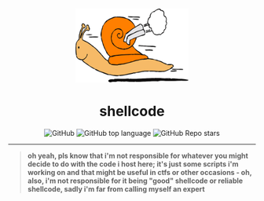 <p align="center">
  <img alt="shellcode" src="media/logo.png" width="230px" height="150px" />
</p>
<h1 align="center">shellcode</h1>
<p align="center">
  <img alt="GitHub" src="https://img.shields.io/github/license/MattMoony/shellcode?style=for-the-badge">
  <img alt="GitHub top language" src="https://img.shields.io/github/languages/top/MattMoony/shellcode?style=for-the-badge">
  <img alt="GitHub Repo stars" src="https://img.shields.io/github/stars/MattMoony/shellcode?style=for-the-badge&color=cecece">
</p>

---

> **oh yeah, pls know that i'm not responsible for whatever you might decide to do with the code i host here; it's just some scripts i'm working on and that might be useful in ctfs or other occasions - oh, also, i'm not responsible for it being "good" shellcode or reliable shellcode, sadly i'm far from calling myself an expert**

